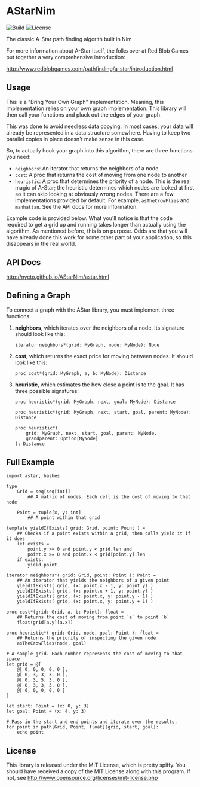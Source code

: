 AStarNim
========

[![Build](https://github.com/Nycto/AStarNim/actions/workflows/build.yml/badge.svg)](https://github.com/Nycto/AStarNim/actions/workflows/build.yml)
[![License](https://img.shields.io/badge/License-MIT-blue.svg)](https://github.com/Nycto/AStarNim/blob/main/LICENSE.md)

The classic A-Star path finding algorith built in Nim

For more information about A-Star itself, the folks over at Red Blob Games put
together a very comprehensive introduction:

http://www.redblobgames.com/pathfinding/a-star/introduction.html

Usage
-----

This is a "Bring Your Own Graph" implementation. Meaning, this implementation
relies on your own graph implementation. This library will then call your
functions and pluck out the edges of your graph.

This was done to avoid needless data copying. In most cases, your data will
already be represented in a data structure somewhere. Having to keep two
parallel copies in place doesn't make sense in this case.

So, to actually hook your graph into this algorithm, there are three functions
you need:

* `neighbors`: An iterator that returns the neighbors of a node
* `cost`: A proc that returns the cost of moving from one node to another
* `heuristic`: A proc that determines the priority of a node. This is the real
  magic of A-Star; the heuristic determines which nodes are looked at first so
  it can skip looking at obviously wrong nodes. There are a few implementations
  provided by default. For example, `asTheCrowFlies` and `manhattan`. See the
  API docs for more information.

Example code is provided below. What you'll notice is that the code required to
get a grid up and running takes longer than actually using the algorithm. As
mentioned before, this is on purpose. Odds are that you will have already done
this work for some other part of your application, so this disappears in the
real world.

API Docs
--------

http://nycto.github.io/AStarNim/astar.html

Defining a Graph
----------------

To connect a graph with the AStar library, you must implement three functions:

1. __neighbors__, which iterates over the neighbors of a node. Its
   signature should look like this:

   ```
   iterator neighbors*(grid: MyGraph, node: MyNode): Node
   ```

2. __cost__, which returns the exact price for moving between nodes. It
   should look like this:

   ```
   proc cost*(grid: MyGraph, a, b: MyNode): Distance
   ```

3. __heuristic__, which estimates the how close a point is to the goal. It
   has three possible signatures:

   ```
   proc heuristic*(grid: MyGraph, next, goal: MyNode): Distance
   ```

   ```
   proc heuristic*(grid: MyGraph, next, start, goal, parent: MyNode): Distance
   ```

   ```
   proc heuristic*(
       grid: MyGraph, next, start, goal, parent: MyNode,
       grandparent: Option[MyNode]
   ): Distance
   ```

Full Example
------------

```nimrod
import astar, hashes

type
    Grid = seq[seq[int]]
        ## A matrix of nodes. Each cell is the cost of moving to that node

    Point = tuple[x, y: int]
        ## A point within that grid

template yieldIfExists( grid: Grid, point: Point ) =
    ## Checks if a point exists within a grid, then calls yield it if it does
    let exists =
        point.y >= 0 and point.y < grid.len and
        point.x >= 0 and point.x < grid[point.y].len
    if exists:
        yield point

iterator neighbors*( grid: Grid, point: Point ): Point =
    ## An iterator that yields the neighbors of a given point
    yieldIfExists( grid, (x: point.x - 1, y: point.y) )
    yieldIfExists( grid, (x: point.x + 1, y: point.y) )
    yieldIfExists( grid, (x: point.x, y: point.y - 1) )
    yieldIfExists( grid, (x: point.x, y: point.y + 1) )

proc cost*(grid: Grid, a, b: Point): float =
    ## Returns the cost of moving from point `a` to point `b`
    float(grid[a.y][a.x])

proc heuristic*( grid: Grid, node, goal: Point ): float =
    ## Returns the priority of inspecting the given node
    asTheCrowFlies(node, goal)

# A sample grid. Each number represents the cost of moving to that space
let grid = @[
    @[ 0, 0, 0, 0, 0 ],
    @[ 0, 3, 3, 3, 0 ],
    @[ 0, 3, 5, 3, 0 ],
    @[ 0, 3, 3, 3, 0 ],
    @[ 0, 0, 0, 0, 0 ]
]

let start: Point = (x: 0, y: 3)
let goal: Point = (x: 4, y: 3)

# Pass in the start and end points and iterate over the results.
for point in path[Grid, Point, float](grid, start, goal):
    echo point
```

License
-------

This library is released under the MIT License, which is pretty spiffy. You
should have received a copy of the MIT License along with this program. If
not, see http://www.opensource.org/licenses/mit-license.php
